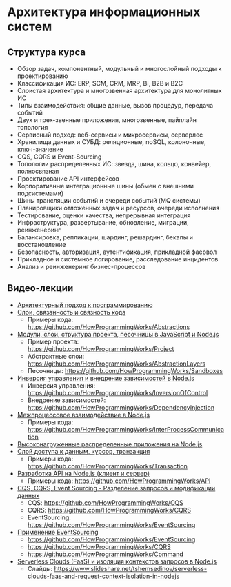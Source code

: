 # Архитектура информационных систем

## Структура курса

- Обзор задач, компонентный, модульный и многослойный подходы к проектированию
- Классификация ИС: ERP, SCM, CRM, MRP, BI, B2B и B2C
- Слоистая архитектура и многозвенная архитектура для монолитных ИС
- Типы взаимодействия: общие данные, вызов процедур, передача событий
- Двух и трех-звенные приложения, многозвенные, пайплайн топология
- Сервисный подход: веб-сервисы и микросервисы, серверлес
- Хранилища данных и СУБД: реляционные, noSQL, колоночные, ключ-значение
- CQS, CQRS и Event-Sourcing
- Топологии распределенных ИС: звезда, шина, кольцо, конвейер, полносвязная
- Проектирование API интерфейсов
- Корпоративные интеграционные шины (обмен с внешними подсистемами)
- Шины трансляции событий и очереди событий (MQ системы)
- Планировщики отложенных задач и ресурсов, очереди исполнения
- Тестирование, оценки качества, непрерывная интеграция
- Инфраструктура, развертывание, обновление, миграции, реинженеринг
- Балансировка, репликации, шардинг, решардинг, бекапы и восстановление
- Безопасность, авторизация, аутентификация, прикладной фаервол
- Прикладное и системное логирование, расследование инцидентов
- Анализ и реинженеринг бизнес-процессов

## Видео-лекции

- [Архитектурный подход к программированию](https://youtu.be/d_vyO2CkiOc)
- [Слои, связанность и связность кода](https://youtu.be/A3RpwNlVeyY)
  - Примеры кода: https://github.com/HowProgrammingWorks/Abstractions
- [Модули, слои, структура проекта, песочницы в JavaScript и Node.js](https://youtu.be/O7A9chb573E)
  - Пример проекта: https://github.com/HowProgrammingWorks/Project
  - Абстрактные слои: https://github.com/HowProgrammingWorks/AbstractionLayers
  - Песочницы: https://github.com/HowProgrammingWorks/Sandboxes
- [Инверсия управления и внедрение зависимостей в Node.js](https://youtu.be/Fz86Fdjz-LM)
  - Инверсия управления: https://github.com/HowProgrammingWorks/InversionOfControl
  - Внедрение зависимостей: https://github.com/HowProgrammingWorks/DependencyInjection
- [Межпроцессовое взаимодействие в Node.js](https://youtu.be/2OXWZFMvfbc)
  - Примеры кода: https://github.com/HowProgrammingWorks/InterProcessCommunication
- [Высоконагруженные распределенные приложения на Node.js](https://youtu.be/7tfZDABPvVs)
- [Слой доступа к данным, курсор, транзакция](https://youtu.be/CRcSWtWVvrA)
  - Примеры кода: https://github.com/HowProgrammingWorks/Transaction
- [Разработка API на Node.js (клиент и сервер)](https://youtu.be/-az912XBCu8)
  - Примеры кода: https://github.com/HowProgrammingWorks/API
- [CQS, CQRS, Event Sourcing - Разделение запросов и модификации данных](https://youtu.be/T2tRc80Q8Qw)
  - CQS: https://github.com/HowProgrammingWorks/CQS
  - CQRS: https://github.com/HowProgrammingWorks/CQRS
  - EventSourcing: https://github.com/HowProgrammingWorks/EventSourcing
- [Применение EventSourcing](https://youtu.be/kFNtKiK2SPs)
  - https://github.com/HowProgrammingWorks/EventSourcing
  - https://github.com/HowProgrammingWorks/CQRS
  - https://github.com/HowProgrammingWorks/Command
- [Serverless Clouds (FaaS) и изоляция контекстов запросов в Node.js](https://youtu.be/x-Rd6fPV6L8)
  - Слайды: https://www.slideshare.net/tshemsedinov/serverless-clouds-faas-and-request-context-isolation-in-nodejs
